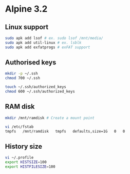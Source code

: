 # Alpine 3.2

## Linux support

```sh
sudo apk add lsof # ex. sudo lsof /mnt/media/
sudo apk add util-linux # ex. lsblk
sudo apk add exfatprogs # exFAT support
```

## Authorised keys

```sh
mkdir -p ~/.ssh
chmod 700 ~/.ssh

touch ~/.ssh/authorized_keys
chmod 600 ~/.ssh/authorized_keys
```

## RAM disk

```sh
mkdir /mnt/ramdisk # Create a mount point

vi /etc/fstab
tmpfs   /mnt/ramdisk   tmpfs   defaults,size=1G   0   0
```

## History size

```sh
vi ~/.profile
export HISTSIZE=100
export HISTFILESIZE=100
```

